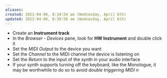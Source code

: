 ```yaml
---
aliases: 
created: 2022-04-06, 8:34:54 am (Wednesday, April 6th)
updated: 2022-04-06, 8:39:58 am (Wednesday, April 6th)
---
```

- Create an **Instrument track**
- In the *Browser - Devices* pane, look for **HW Instrument** and double click it
- Set the *MIDI Output* to the device you want
- Set the *Channel* to the MIDI channel the device is listening on
- Set the *Return* to the input of the synth in your audio interface
- If your synth supports turning off the keyboard, like the Monologue, it may be worthwhile to do so to avoid *double triggering MIDI n*